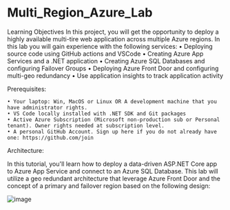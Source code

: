 # Multi_Region_Azure_Lab

Learning Objectives 
In this project, you will get the opportunity to deploy a highly available multi-tire web application across multiple Azure regions. In this lab you will gain experience with the following services:
	• Deploying source code using GitHub actions and VSCode
	• Creating Azure App Services and a .NET application
	• Creating Azure SQL Databases and configuring Failover Groups
	• Deploying Azure Front Door and configuring multi-geo redundancy
	• Use application insights to track application activity



Prerequisites: 
 
	• Your laptop: Win, MacOS or Linux OR A development machine that you have administrator rights. 
	• VS Code locally installed with .NET SDK and Git packages 
	• Active Azure Subscription (Microsoft non-production sub or Personal tenant). Owner rights needed at subscription level. 
	• A personal GitHub Account. Sign up here if you do not already have one: https://github.com/join



Architecture: 

In this tutorial, you'll learn how to deploy a data-driven ASP.NET Core app to Azure App Service and connect to an Azure SQL Database. This lab will utilize a geo redundant architecture that leverage Azure Front Door and the concept of a primary and failover region based on the following design:



![image](https://github.com/user-attachments/assets/18def41d-133c-4815-adfc-5aed09bdfa34)
